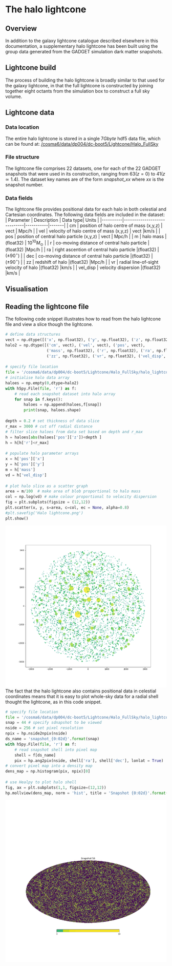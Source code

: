


# The halo lightcone

## Overview
In addition to the galaxy lightcone catalogue described elsewhere in this documentation, a supplementary halo lightcone has been built using the group data generated from the GADGET simulation  dark matter snapshots.

## Lightcone build
The process of building the halo lightcone is broadly similar to that used for the galaxy lightcone, in that the full lightcone is constructed by joining together eight octants from the simulation box to construct a full sky volume. 

## Lightcone data
### Data location
The entire halo lightcone is stored in a single $7 Gbyte$ hdf5 data file, which can be found at:
[/cosma6/data/dp004/dc-boot5/Lightcone/Halo_FullSky](/cosma6/data/dp004/dc-boot5/Lightcone/Halo_FullSky)

### File structure
The lightcone file comprises 22 datasets, one for each of the 22 GADGET snapshots that were used in its construction, ranging from $63 (z=0)$ to $41 (z\simeq 1.4)$. The dataset key names are of the form *snapshot_xx*  where *xx* is the snapshot number.

### Data fields
The lightcone file provides positional data for each halo in both celestial and Cartesian coordinates.  The following data fields are included in the dataset:
| Parameter |         Description     | Data type| Units |
|----------|-----------------------------|-----------|-------|
| cm | position of halo centre of mass (x,y,z) | vect | Mpc/h |
| vel | velocity of halo centre of mass (x,y,z) | vect |km/s |
| pos | position of central halo particle (x,y,z) | vect | Mpc/h |
| m | halo mass  |(float32) | $10^{10} M_{\odot}$ |
| r | co-moving distance of central halo particle  |(float32) |Mpc/h |
| ra | right ascention of central halo particle  |(float32) | $(\pm 90^\circ)$ |
| dec | co-moving distance of central halo particle  |(float32) |$(\pm 90^\circ)$ |
| zz | redshift of halo  |(float32) |Mpc/h |
| vr | radial line-of-sight velocity of halo  |(float32) |km/s |
| vel_disp | velocity dispersion  |(float32) |km/s |

## Visualisation

## Reading the lightcone file
The following code snippet illustrates how to read from the halo lightcone file and view a slice though the lightcone.
```python
# define data structures
vect = np.dtype([('x', np.float32), ('y', np.float32), ('z', np.float32)])
halo2 = np.dtype([('cm', vect), ('vel', vect), ('pos', vect),
                  ('mass', np.float32), ('r', np.float32), ('ra', np.float32), ('dec', np.float32), 
                  ('zz', np.float32), ('vr', np.float32), ('vel_disp', np.float32)])

# specify file location
file = '/cosma6/data/dp004/dc-boot5/Lightcone/Halo_FullSky/halo_lightcone'
# initialise halo data array
haloes = np.empty(0,dtype=halo2)
with h5py.File(file, 'r') as f:
    # read each snapshot dataset into halo array
    for snap in f.keys():
        haloes = np.append(haloes,f[snap])
        print(snap, haloes.shape)

depth = 0.2 # set thickness of data slice
r_max = 3000 # cut off radial distance
# filter slice haloes from data set based on depth and r_max
h = haloes[abs(haloes['pos']['z'])<depth ]  
h = h[h['r']<r_max]

# populate halo parameter arrays
x = h['pos']['x']
y = h['pos']['y']
m = h['mass']
vd = h['vel_disp']

# plot halo slice as a scatter graph
area = m/100  # make area of blob proportional to halo mass
col = np.log(vd) # make colour proportional to velocity dispersion
fig = plt.subplots(figsize = (12,12))
plt.scatter(x, y, s=area, c=col, ec = None, alpha=0.8)
#plt.savefig('Halo lightcone.png')
plt.show()
```
![Halo Lightcone](https://raw.githubusercontent.com/rajbooth/Lightcone/master/images/Halo_lightcone.png)
The fact that the halo lightcone also contains positional data in celestial coordinates means that it is easy to plot whole-sky data for a radial shell thought the lightcone, as in this code snippet.
```python
# specify file location
file = '/cosma6/data/dp004/dc-boot5/Lightcone/Halo_FullSky/halo_lightcone'
snap = 44 # specify sdnapshot to be viewed
nside = 256 # set pixel resolution
npix = hp.nside2npix(nside)
ds_name = 'snapshot_{0:02d}'.format(snap)
with h5py.File(file, 'r') as f:
    # read snapshot shell into pixel map
    shell = f[ds_name]
    pix = hp.ang2pix(nside, shell['ra'], shell['dec'], lonlat = True)
# convert pixel map into a density map
dens_map = np.histogram(pix, npix)[0]

# use Healpy to plot halo shell
fig, ax = plt.subplots(1,1, figsize=(12,12))
hp.mollview(dens_map, norm = 'hist', title = 'Snapshot {0:02d}'.format(snap), hold=True, xsize = 3600)
```
![Halo Lightcone Shell](https://raw.githubusercontent.com/rajbooth/Lightcone/master/images/Halo_lightcone_shell.png)
<!--stackedit_data:
eyJoaXN0b3J5IjpbMjYxMzMyMzk2LC0xNDUwOTg3Mzg2LDIxMj
kwNjU1MTUsMjAzMzI1NDYwNiwxNTE0MjkzNjcsLTc3NjA5NTQy
MiwxOTI4NjUzMjMyXX0=
-->